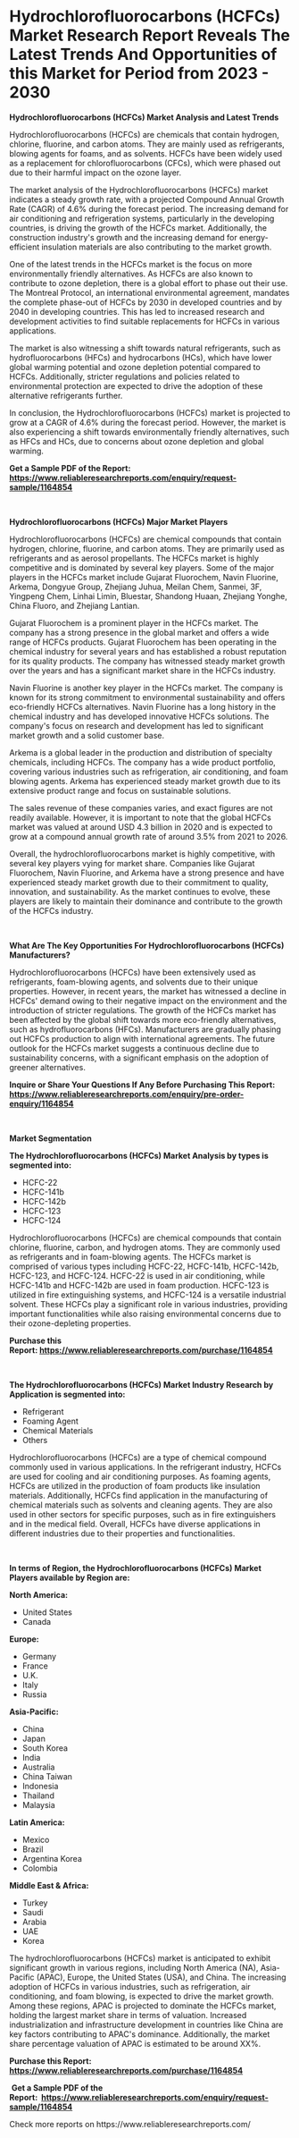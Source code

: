 <p><h1>Hydrochlorofluorocarbons (HCFCs) Market Research Report Reveals The Latest Trends And Opportunities of this Market for Period from 2023 - 2030</h1></p><p><strong>Hydrochlorofluorocarbons (HCFCs) Market Analysis and Latest Trends</strong></p>
<p><p>Hydrochlorofluorocarbons (HCFCs) are chemicals that contain hydrogen, chlorine, fluorine, and carbon atoms. They are mainly used as refrigerants, blowing agents for foams, and as solvents. HCFCs have been widely used as a replacement for chlorofluorocarbons (CFCs), which were phased out due to their harmful impact on the ozone layer.</p><p>The market analysis of the Hydrochlorofluorocarbons (HCFCs) market indicates a steady growth rate, with a projected Compound Annual Growth Rate (CAGR) of 4.6% during the forecast period. The increasing demand for air conditioning and refrigeration systems, particularly in the developing countries, is driving the growth of the HCFCs market. Additionally, the construction industry's growth and the increasing demand for energy-efficient insulation materials are also contributing to the market growth.</p><p>One of the latest trends in the HCFCs market is the focus on more environmentally friendly alternatives. As HCFCs are also known to contribute to ozone depletion, there is a global effort to phase out their use. The Montreal Protocol, an international environmental agreement, mandates the complete phase-out of HCFCs by 2030 in developed countries and by 2040 in developing countries. This has led to increased research and development activities to find suitable replacements for HCFCs in various applications.</p><p>The market is also witnessing a shift towards natural refrigerants, such as hydrofluorocarbons (HFCs) and hydrocarbons (HCs), which have lower global warming potential and ozone depletion potential compared to HCFCs. Additionally, stricter regulations and policies related to environmental protection are expected to drive the adoption of these alternative refrigerants further.</p><p>In conclusion, the Hydrochlorofluorocarbons (HCFCs) market is projected to grow at a CAGR of 4.6% during the forecast period. However, the market is also experiencing a shift towards environmentally friendly alternatives, such as HFCs and HCs, due to concerns about ozone depletion and global warming.</p></p>
<p><strong>Get a Sample PDF of the Report:&nbsp; <a href="https://www.reliableresearchreports.com/enquiry/request-sample/1164854">https://www.reliableresearchreports.com/enquiry/request-sample/1164854</a></strong></p>
<p>&nbsp;</p>
<p><strong>Hydrochlorofluorocarbons (HCFCs) Major Market Players</strong></p>
<p><p>Hydrochlorofluorocarbons (HCFCs) are chemical compounds that contain hydrogen, chlorine, fluorine, and carbon atoms. They are primarily used as refrigerants and as aerosol propellants. The HCFCs market is highly competitive and is dominated by several key players. Some of the major players in the HCFCs market include Gujarat Fluorochem, Navin Fluorine, Arkema, Dongyue Group, Zhejiang Juhua, Meilan Chem, Sanmei, 3F, Yingpeng Chem, Linhai Limin, Bluestar, Shandong Huaan, Zhejiang Yonghe, China Fluoro, and Zhejiang Lantian.</p><p>Gujarat Fluorochem is a prominent player in the HCFCs market. The company has a strong presence in the global market and offers a wide range of HCFCs products. Gujarat Fluorochem has been operating in the chemical industry for several years and has established a robust reputation for its quality products. The company has witnessed steady market growth over the years and has a significant market share in the HCFCs industry.</p><p>Navin Fluorine is another key player in the HCFCs market. The company is known for its strong commitment to environmental sustainability and offers eco-friendly HCFCs alternatives. Navin Fluorine has a long history in the chemical industry and has developed innovative HCFCs solutions. The company's focus on research and development has led to significant market growth and a solid customer base.</p><p>Arkema is a global leader in the production and distribution of specialty chemicals, including HCFCs. The company has a wide product portfolio, covering various industries such as refrigeration, air conditioning, and foam blowing agents. Arkema has experienced steady market growth due to its extensive product range and focus on sustainable solutions.</p><p>The sales revenue of these companies varies, and exact figures are not readily available. However, it is important to note that the global HCFCs market was valued at around USD 4.3 billion in 2020 and is expected to grow at a compound annual growth rate of around 3.5% from 2021 to 2026.</p><p>Overall, the hydrochlorofluorocarbons market is highly competitive, with several key players vying for market share. Companies like Gujarat Fluorochem, Navin Fluorine, and Arkema have a strong presence and have experienced steady market growth due to their commitment to quality, innovation, and sustainability. As the market continues to evolve, these players are likely to maintain their dominance and contribute to the growth of the HCFCs industry.</p></p>
<p>&nbsp;</p>
<p><strong>What Are The Key Opportunities For Hydrochlorofluorocarbons (HCFCs) Manufacturers?</strong></p>
<p><p>Hydrochlorofluorocarbons (HCFCs) have been extensively used as refrigerants, foam-blowing agents, and solvents due to their unique properties. However, in recent years, the market has witnessed a decline in HCFCs' demand owing to their negative impact on the environment and the introduction of stricter regulations. The growth of the HCFCs market has been affected by the global shift towards more eco-friendly alternatives, such as hydrofluorocarbons (HFCs). Manufacturers are gradually phasing out HCFCs production to align with international agreements. The future outlook for the HCFCs market suggests a continuous decline due to sustainability concerns, with a significant emphasis on the adoption of greener alternatives.</p></p>
<p><strong>Inquire or Share Your Questions If Any Before Purchasing This Report: <a href="https://www.reliableresearchreports.com/enquiry/pre-order-enquiry/1164854">https://www.reliableresearchreports.com/enquiry/pre-order-enquiry/1164854</a></strong></p>
<p>&nbsp;</p>
<p><strong>Market Segmentation</strong></p>
<p><strong>The Hydrochlorofluorocarbons (HCFCs) Market Analysis by types is segmented into:</strong></p>
<p><ul><li>HCFC-22</li><li>HCFC-141b</li><li>HCFC-142b</li><li>HCFC-123</li><li>HCFC-124</li></ul></p>
<p><p>Hydrochlorofluorocarbons (HCFCs) are chemical compounds that contain chlorine, fluorine, carbon, and hydrogen atoms. They are commonly used as refrigerants and in foam-blowing agents. The HCFCs market is comprised of various types including HCFC-22, HCFC-141b, HCFC-142b, HCFC-123, and HCFC-124. HCFC-22 is used in air conditioning, while HCFC-141b and HCFC-142b are used in foam production. HCFC-123 is utilized in fire extinguishing systems, and HCFC-124 is a versatile industrial solvent. These HCFCs play a significant role in various industries, providing important functionalities while also raising environmental concerns due to their ozone-depleting properties.</p></p>
<p><strong>Purchase this Report:&nbsp;<a href="https://www.reliableresearchreports.com/purchase/1164854">https://www.reliableresearchreports.com/purchase/1164854</a></strong></p>
<p>&nbsp;</p>
<p><strong>The Hydrochlorofluorocarbons (HCFCs) Market Industry Research by Application is segmented into:</strong></p>
<p><ul><li>Refrigerant</li><li>Foaming Agent</li><li>Chemical Materials</li><li>Others</li></ul></p>
<p><p>Hydrochlorofluorocarbons (HCFCs) are a type of chemical compound commonly used in various applications. In the refrigerant industry, HCFCs are used for cooling and air conditioning purposes. As foaming agents, HCFCs are utilized in the production of foam products like insulation materials. Additionally, HCFCs find application in the manufacturing of chemical materials such as solvents and cleaning agents. They are also used in other sectors for specific purposes, such as in fire extinguishers and in the medical field. Overall, HCFCs have diverse applications in different industries due to their properties and functionalities.</p></p>
<p>&nbsp;</p>
<p><strong>In terms of Region, the Hydrochlorofluorocarbons (HCFCs) Market Players available by Region are:</strong></p>
<p>
    <p> <strong> North America: </strong>
        <ul>
            <li>United States</li>
            <li>Canada</li>
        </ul>
        </p> 
    <p> <strong> Europe: </strong>
        <ul>
            <li>Germany</li>
            <li>France</li>
            <li>U.K.</li>
            <li>Italy</li>
            <li>Russia</li>
        </ul>
        </p> 
    <p> <strong> Asia-Pacific: </strong>
        <ul>
            <li>China</li>
            <li>Japan</li>
            <li>South Korea</li>
            <li>India</li>
            <li>Australia</li>
            <li>China Taiwan</li>
            <li>Indonesia</li>
            <li>Thailand</li>
            <li>Malaysia</li>
        </ul>
        </p> 
    <p> <strong> Latin America: </strong>
        <ul>
            <li>Mexico</li>
            <li>Brazil</li>
            <li>Argentina Korea</li>
            <li>Colombia</li>
        </ul>
        </p> 
    <p> <strong> Middle East & Africa: </strong>
        <ul>
            <li>Turkey</li>
            <li>Saudi</li>
            <li>Arabia</li>
            <li>UAE</li>
            <li>Korea</li>
        </ul>
    </p>
    </p>
<p><p>The hydrochlorofluorocarbons (HCFCs) market is anticipated to exhibit significant growth in various regions, including North America (NA), Asia-Pacific (APAC), Europe, the United States (USA), and China. The increasing adoption of HCFCs in various industries, such as refrigeration, air conditioning, and foam blowing, is expected to drive the market growth. Among these regions, APAC is projected to dominate the HCFCs market, holding the largest market share in terms of valuation. Increased industrialization and infrastructure development in countries like China are key factors contributing to APAC's dominance. Additionally, the market share percentage valuation of APAC is estimated to be around XX%.</p></p>
<p><strong>Purchase this Report: <a href="https://www.reliableresearchreports.com/purchase/1164854">https://www.reliableresearchreports.com/purchase/1164854</a></strong></p>
<p>&nbsp;<strong>Get a Sample PDF of the Report:&nbsp;&nbsp;<a href="https://www.reliableresearchreports.com/enquiry/request-sample/1164854">https://www.reliableresearchreports.com/enquiry/request-sample/1164854</a></strong></p>
<p><strong></strong></p>
<p>Check more reports on https://www.reliableresearchreports.com/</p>